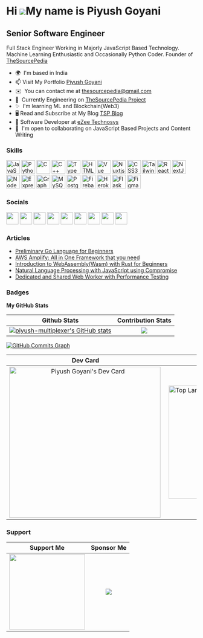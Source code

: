 Hi ![](https://user-images.githubusercontent.com/18350557/176309783-0785949b-9127-417c-8b55-ab5a4333674e.gif)My name is Piyush Goyani
=====================================================================================================================================

Senior Software Engineer
------------------------

Full Stack Engineer Working in Majorly JavaScript Based Technology. Machine Learning Enthusiastic and Occasionally Python Coder. Founder of [TheSourcePedia](https://thesourcepedia.org)

* 🌍  I'm based in India
* 📫 Visit My Portfolio [Piyush Goyani](https://piyushgoyani.thesourcepedia.org)
* ✉️  You can contact me at [thesourcepedia@gmail.com](mailto:thesourcepedia@gmail.com)
* 🚀  Currently Engineering on [TheSourcePedia Project](https://thesourcepedia.org)
* ✨  I'm learning ML and Blockchain(Web3)
* 🖥️ Read and Subscribe at My Blog [TSP Blog](https://blog.thesourcepedia.org)
* 🔭 Software Developer at [eZee Technosys](https://ezeetechnosys.com/)
* 🤝  I'm open to collaborating on JavaScript Based Projects and Content Writing

### Skills

<p align="left">
<a href="https://developer.mozilla.org/en-US/docs/Web/JavaScript" target="_blank" rel="noreferrer"><img src="https://raw.githubusercontent.com/danielcranney/readme-generator/main/public/icons/skills/javascript-colored.svg" width="36" height="36" alt="JavaScript" /></a>
<a href="https://www.python.org/" target="_blank" rel="noreferrer"><img src="https://raw.githubusercontent.com/danielcranney/readme-generator/main/public/icons/skills/python-colored.svg" width="36" height="36" alt="Python" /></a>
<a href="https://docs.microsoft.com/en-us/cpp/?view=msvc-170" target="_blank" rel="noreferrer"><img src="https://raw.githubusercontent.com/danielcranney/readme-generator/main/public/icons/skills/c-colored.svg" width="36" height="36" alt="C" /></a>
<a href="https://docs.microsoft.com/en-us/cpp/?view=msvc-170" target="_blank" rel="noreferrer"><img src="https://raw.githubusercontent.com/danielcranney/readme-generator/main/public/icons/skills/cplusplus-colored.svg" width="36" height="36" alt="C++" /></a>
<a href="https://www.typescriptlang.org/" target="_blank" rel="noreferrer"><img src="https://raw.githubusercontent.com/danielcranney/readme-generator/main/public/icons/skills/typescript-colored.svg" width="36" height="36" alt="TypeScript" /></a>
<a href="https://developer.mozilla.org/en-US/docs/Glossary/HTML5" target="_blank" rel="noreferrer"><img src="https://raw.githubusercontent.com/danielcranney/readme-generator/main/public/icons/skills/html5-colored.svg" width="36" height="36" alt="HTML5" /></a>
<a href="https://vuejs.org/" target="_blank" rel="noreferrer"><img src="https://raw.githubusercontent.com/danielcranney/readme-generator/main/public/icons/skills/vuejs-colored.svg" width="36" height="36" alt="Vue" /></a>
<a href="https://nuxtjs.org/" target="_blank" rel="noreferrer"><img src="https://raw.githubusercontent.com/danielcranney/readme-generator/main/public/icons/skills/nuxtjs-colored.svg" width="36" height="36" alt="Nuxtjs" /></a>
<a href="https://www.w3.org/TR/CSS/#css" target="_blank" rel="noreferrer"><img src="https://raw.githubusercontent.com/danielcranney/readme-generator/main/public/icons/skills/css3-colored.svg" width="36" height="36" alt="CSS3" /></a>
<a href="https://tailwindcss.com/" target="_blank" rel="noreferrer"><img src="https://raw.githubusercontent.com/danielcranney/readme-generator/main/public/icons/skills/tailwindcss-colored.svg" width="36" height="36" alt="TailwindCSS" /></a>
<a href="https://reactjs.org/" target="_blank" rel="noreferrer"><img src="https://raw.githubusercontent.com/danielcranney/readme-generator/main/public/icons/skills/react-colored.svg" width="36" height="36" alt="React" /></a>
<a href="https://nextjs.org/docs" target="_blank" rel="noreferrer"><img src="https://raw.githubusercontent.com/danielcranney/readme-generator/main/public/icons/skills/nextjs-colored-dark.svg" width="36" height="36" alt="NextJs" /></a>
<a href="https://nodejs.org/en/" target="_blank" rel="noreferrer"><img src="https://raw.githubusercontent.com/danielcranney/readme-generator/main/public/icons/skills/nodejs-colored.svg" width="36" height="36" alt="NodeJS" /></a>
<a href="https://expressjs.com/" target="_blank" rel="noreferrer"><img src="https://raw.githubusercontent.com/danielcranney/readme-generator/main/public/icons/skills/express-colored-dark.svg" width="36" height="36" alt="Express" /></a>
<a href="https://graphql.org/" target="_blank" rel="noreferrer"><img src="https://raw.githubusercontent.com/danielcranney/readme-generator/main/public/icons/skills/graphql-colored.svg" width="36" height="36" alt="GraphQL" /></a>
<a href="https://www.mysql.com/" target="_blank" rel="noreferrer"><img src="https://raw.githubusercontent.com/danielcranney/readme-generator/main/public/icons/skills/mysql-colored.svg" width="36" height="36" alt="MySQL" /></a>
<a href="https://www.postgresql.org/" target="_blank" rel="noreferrer"><img src="https://raw.githubusercontent.com/danielcranney/readme-generator/main/public/icons/skills/postgresql-colored.svg" width="36" height="36" alt="PostgreSQL" /></a>
<a href="https://firebase.google.com/" target="_blank" rel="noreferrer"><img src="https://raw.githubusercontent.com/danielcranney/readme-generator/main/public/icons/skills/firebase-colored.svg" width="36" height="36" alt="Firebase" /></a>
<a href="https://www.heroku.com/" target="_blank" rel="noreferrer"><img src="https://raw.githubusercontent.com/danielcranney/readme-generator/main/public/icons/skills/heroku-colored.svg" width="36" height="36" alt="Heroku" /></a>
<a href="https://flask.palletsprojects.com/en/2.0.x/" target="_blank" rel="noreferrer"><img src="https://raw.githubusercontent.com/danielcranney/readme-generator/main/public/icons/skills/flask-colored-dark.svg" width="36" height="36" alt="Flask" /></a>
<a href="https://www.figma.com/" target="_blank" rel="noreferrer"><img src="https://raw.githubusercontent.com/danielcranney/readme-generator/main/public/icons/skills/figma-colored.svg" width="36" height="36" alt="Figma" /></a>
</p>


### Socials

<p align="left"> <a href="https://www.codepen.io/piyush-multiplexer" target="_blank" rel="noreferrer"><img src="https://raw.githubusercontent.com/danielcranney/readme-generator/main/public/icons/socials/codepen-dark.svg" width="32" height="32" /></a> <a href="https://www.dev.to/piyushmultiplexer" target="_blank" rel="noreferrer"><img src="https://raw.githubusercontent.com/danielcranney/readme-generator/main/public/icons/socials/devdotto-dark.svg" width="32" height="32" /></a> <a href="https://discord.com/users/piyushgoyani" target="_blank" rel="noreferrer"><img src="https://raw.githubusercontent.com/danielcranney/readme-generator/main/public/icons/socials/discord.svg" width="32" height="32" /></a> <a href="https://www.github.com/piyush-multiplexer" target="_blank" rel="noreferrer"><img src="https://raw.githubusercontent.com/danielcranney/readme-generator/main/public/icons/socials/github-dark.svg" width="32" height="32" /></a> <a href="https://piyushgoyani.hashnode.dev" target="_blank" rel="noreferrer"><img src="https://raw.githubusercontent.com/danielcranney/readme-generator/main/public/icons/socials/hashnode.svg" width="32" height="32" /></a> <a href="https://www.instagram.com/goyanipiyush" target="_blank" rel="noreferrer"><img src="https://raw.githubusercontent.com/danielcranney/readme-generator/main/public/icons/socials/instagram.svg" width="32" height="32" /></a> <a href="https://www.linkedin.com/in/goyanipiyush" target="_blank" rel="noreferrer"><img src="https://raw.githubusercontent.com/danielcranney/readme-generator/main/public/icons/socials/linkedin.svg" width="32" height="32" /></a> <a href="https://www.stackoverflow.com/users/6196542" target="_blank" rel="noreferrer"><img src="https://raw.githubusercontent.com/danielcranney/readme-generator/main/public/icons/socials/stackoverflow.svg" width="32" height="32" /></a> <a href="https://www.twitter.com/thesourcepedia" target="_blank" rel="noreferrer"><img src="https://raw.githubusercontent.com/danielcranney/readme-generator/main/public/icons/socials/twitter.svg" width="32" height="32" /></a></p>

### Articles 
<!--START_SECTION:posts-->
* [Preliminary Go Language for Beginners](https:&#x2F;&#x2F;blog.thesourcepedia.org&#x2F;preliminary-go-language-for-beginners)
* [AWS Amplify: All in One Framework that you need](https:&#x2F;&#x2F;blog.thesourcepedia.org&#x2F;aws-amplify-all-in-one-framework-that-you-need)
* [Introduction to WebAssembly(Wasm) with Rust for Beginners](https:&#x2F;&#x2F;blog.thesourcepedia.org&#x2F;introduction-to-webassemblywasm-with-rust-for-beginners)
* [Natural Language Processing with JavaScript using Compromise](https:&#x2F;&#x2F;blog.thesourcepedia.org&#x2F;natural-language-processing-with-javascript-using-compromise)
* [Dedicated and Shared Web Worker with Performance Testing](https:&#x2F;&#x2F;blog.thesourcepedia.org&#x2F;dedicated-and-shared-web-worker-with-performance-testing)
<!--END_SECTION:posts-->

### Badges

<b>My GitHub Stats</b>

| Github Stats | Contribution Stats |
| :----------: | :----------------: |
|<a align="left" href="https://www.github.com/piyush-multiplexer"><img src="https://github-readme-stats.vercel.app/api?username=piyush-multiplexer&show_icons=true&hide=&count_private=true&title_color=22c55e&text_color=3382ed&icon_color=facc15&bg_color=000000&hide_border=true&show_icons=true" alt="piyush-multiplexer's GitHub stats" /></a>| <a align="right" href="https://www.github.com/piyush-multiplexer"><img src="https://github-readme-streak-stats.herokuapp.com/?user=piyush-multiplexer&stroke=3382ed&background=000000&ring=22c55e&fire=22c55e&currStreakNum=3382ed&currStreakLabel=22c55e&sideNums=3382ed&sideLabels=3382ed&dates=3382ed&hide_border=true" /></a>|

<a href="https://www.github.com/piyush-multiplexer"><img src="https://activity-graph.herokuapp.com/graph?username=piyush-multiplexer&bg_color=000000&color=3382ed&line=facc15&point=3382ed&area_color=000000&area=true&hide_border=true&custom_title=GitHub%20Commits%20Graph" alt="GitHub Commits Graph" /></a>




| Dev Card | Top Languages |
| :------: | :-----------: |
|<a href="https://app.daily.dev/thesourcepedia"><img align="left" src="https://api.daily.dev/devcards/d56bb90021d94fe888a228c894015bf8.png?r=gw1" width="400" alt="Piyush Goyani's Dev Card"/></a>| <a href="https://github.com/piyush-multiplexer" align="left"><img src="https://github-readme-stats.vercel.app/api/top-langs/?username=piyush-multiplexer&langs_count=10&title_color=22c55e&text_color=3382ed&icon_color=facc15&bg_color=000000&hide_border=true&locale=en&custom_title=Top%20%Languages" alt="Top Languages" align="right" width="300"/></a>|

### Support

| Support Me | Sponsor Me |
| :--------: | :--------: |
|<a href="https://www.buymeacoffee.com/thesourcepedia"><img src="https://cdn.buymeacoffee.com/buttons/v2/default-yellow.png" width="200" /></a>| [![](https://img.shields.io/static/v1?label=Sponsor&message=%E2%9D%A4&logo=GitHub&color=%23fe8e86)](https://github.com/sponsors/piyush-multiplexer)|
